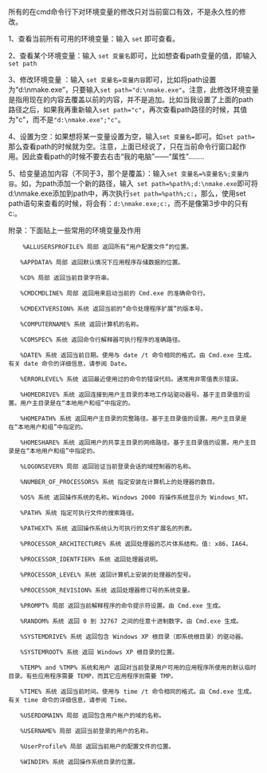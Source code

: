 所有的在cmd命令行下对环境变量的修改只对当前窗口有效，不是永久性的修改。

1、查看当前所有可用的环境变量：输入 `set` 即可查看。

2、查看某个环境变量：输入 `set 变量名`即可，比如想查看path变量的值，即输入 `set path`

3、修改环境变量 ：输入 `set 变量名=变量内容`即可，比如将path设置为“d:\nmake.exe”，只要输入`set path="d:\nmake.exe"`。注意，此修改环境变量是指用现在的内容去覆盖以前的内容，并不是追加。比如当我设置了上面的path路径之后，如果我再重新输入`set path="c"`，再次查看path路径的时候，其值为"c"，而不是`"d:\nmake.exe";"c"`。

4、设置为空：如果想将某一变量设置为空，输入`set 变量名=`即可。如`set path=`那么查看path的时候就为空。注意，上面已经说了，只在当前命令行窗口起作用。因此查看path的时候不要去右击“我的电脑”——“属性”........

5、给变量追加内容（不同于3，那个是覆盖）：输入`set 变量名=%变量名%;变量内容`。如，为path添加一个新的路径，输入` set path=%path%;d:\nmake.exe`即可将d:\nmake.exe添加到path中，再次执行`set path=%path%;c:`，那么，使用set path语句来查看的时候，将会有：`d:\nmake.exe;c:`，而不是像第3步中的只有c:。

附录：下面贴上一些常用的环境变量及作用
```
    %ALLUSERSPROFILE% 局部 返回所有“用户配置文件”的位置。

　　%APPDATA% 局部 返回默认情况下应用程序存储数据的位置。

　　%CD% 局部 返回当前目录字符串。

　　%CMDCMDLINE% 局部 返回用来启动当前的 Cmd.exe 的准确命令行。

　　%CMDEXTVERSION% 系统 返回当前的“命令处理程序扩展”的版本号。

　　%COMPUTERNAME% 系统 返回计算机的名称。

　　%COMSPEC% 系统 返回命令行解释器可执行程序的准确路径。

　　%DATE% 系统 返回当前日期。使用与 date /t 命令相同的格式。由 Cmd.exe 生成。有关 date 命令的详细信息，请参阅 Date。

　　%ERRORLEVEL% 系统 返回最近使用过的命令的错误代码。通常用非零值表示错误。

　　%HOMEDRIVE% 系统 返回连接到用户主目录的本地工作站驱动器号。基于主目录值的设置。用户主目录是在“本地用户和组”中指定的。

　　%HOMEPATH% 系统 返回用户主目录的完整路径。基于主目录值的设置。用户主目录是在“本地用户和组”中指定的。

　　%HOMESHARE% 系统 返回用户的共享主目录的网络路径。基于主目录值的设置。用户主目录是在“本地用户和组”中指定的。

　　%LOGONSEVER% 局部 返回验证当前登录会话的域控制器的名称。

　　%NUMBER_OF_PROCESSORS% 系统 指定安装在计算机上的处理器的数目。

　　%OS% 系统 返回操作系统的名称。Windows 2000 将操作系统显示为 Windows_NT。

　　%PATH% 系统 指定可执行文件的搜索路径。

　　%PATHEXT% 系统 返回操作系统认为可执行的文件扩展名的列表。

　　%PROCESSOR_ARCHITECTURE% 系统 返回处理器的芯片体系结构。值: x86，IA64。

　　%PROCESSOR_IDENTFIER% 系统 返回处理器说明。

　　%PROCESSOR_LEVEL% 系统 返回计算机上安装的处理器的型号。

　　%PROCESSOR_REVISION% 系统 返回处理器修订号的系统变量。

　　%PROMPT% 局部 返回当前解释程序的命令提示符设置。由 Cmd.exe 生成。

　　%RANDOM% 系统 返回 0 到 32767 之间的任意十进制数字。由 Cmd.exe 生成。

　　%SYSTEMDRIVE% 系统 返回包含 Windows XP 根目录（即系统根目录）的驱动器。

　　%SYSTEMROOT% 系统 返回 Windows XP 根目录的位置。

　　%TEMP% and %TMP% 系统和用户 返回对当前登录用户可用的应用程序所使用的默认临时目录。有些应用程序需要 TEMP，而其它应用程序则需要 TMP。

　　%TIME% 系统 返回当前时间。使用与 time /t 命令相同的格式。由 Cmd.exe 生成。有关 time 命令的详细信息，请参阅 Time。

　　%USERDOMAIN% 局部 返回包含用户帐户的域的名称。

　　%USERNAME% 局部 返回当前登录的用户的名称。

　　%UserProfile% 局部 返回当前用户的配置文件的位置。

　　%WINDIR% 系统 返回操作系统目录的位置。
  ```

